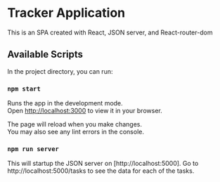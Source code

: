 # Tracker Application

This is an SPA created with React, JSON server, and React-router-dom

## Available Scripts

In the project directory, you can run:

### `npm start`

Runs the app in the development mode.\
Open [http://localhost:3000](http://localhost:3000) to view it in your browser.

The page will reload when you make changes.\
You may also see any lint errors in the console.

### `npm run server`

This will startup the JSON server on [http://localhost:5000]. Go to http://localhost:5000/tasks to see the data for each of the tasks.

